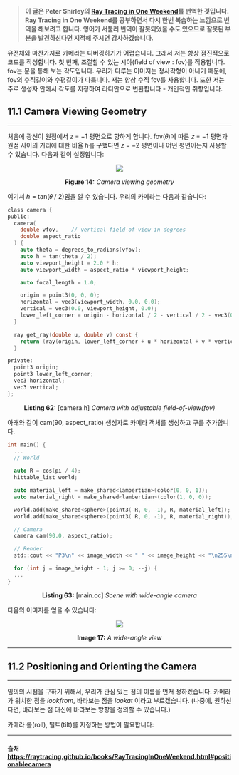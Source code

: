 >**이 글은 Peter Shirley의 [Ray Tracing in One Weekend](https://raytracing.github.io/books/RayTracingInOneWeekend.html)를 번역한 것입니다.
Ray Tracing in One Weekend를 공부하면서 다시 한번 복습하는 느낌으로 번역을 해보려고 합니다. 영어가 서툴러 번역이 잘못되었을 수도 있으므로 잘못된 부분을 발견하신다면 지적해 주시면 감사하겠습니다.**

유전체와 마찬가지로 카메라는 디버깅하기가 어렵습니다. 그래서 저는 항상 점진적으로 코드를 작성합니다. 첫 번째, 조절할 수 있는 시야(field of view : fov)를 적용합니다. fov는 문을 통해 보는 각도입니다. 우리가 다루는 이미지는 정사각형이 아니기 때문에, fov의 수직길이와 수평길이가 다릅니다. 저는 항상 수직 fov를 사용합니다. 또한 저는 주로 생성자 안에서 각도를 지정하여 라디안으로 변환합니다 - 개인적인 취향입니다.

## 11.1 Camera Viewing Geometry
---

처음에 광선이 원점에서 𝑧 = −1 평면으로 향하게 합니다. fov(𝜃)에 따른 𝑧 = −1 평면과 원점 사이의 거리에 대한 비율 ℎ를 구했다면 𝑧 = −2 평면이나 어떤 평면이든지 사용할 수 있습니다. 다음과 같이 설정합니다:

<p align="center"><img src="https://raytracing.github.io/images/fig-1.14-cam-view-geom.jpg"></p>

**<p align="center">Figure 14:** _Camera viewing geometry</p>_

여기서 ℎ = tan(𝜃 / 2)임을 알 수 있습니다. 우리의 카메라는 다음과 같습니다:

```c
class camera {
public:
  camera(
    double vfov,    // vertical field-of-view in degrees
    double aspect_ratio
  ) {
    auto theta = degrees_to_radians(vfov);
    auto h = tan(theta / 2);
    auto viewport_height = 2.0 * h;
    auto viewport_width = aspect_ratio * viewport_height;

    auto focal_length = 1.0;

    origin = point3(0, 0, 0);
    horizontal = vec3(viewport_width, 0.0, 0.0);
    vertical = vec3(0.0, viewport_height, 0.0);
    lower_left_corner = origin - horizontal / 2 - vertical / 2 - vec3(0, 0, focal_length);
  }

  ray get_ray(double u, double v) const {
    return (ray(origin, lower_left_corner + u * horizontal + v * vertical - origin));
  }

private:
  point3 origin;
  point3 lower_left_corner;
  vec3 horizontal;
  vec3 vertical;
};
```

**<p align="center">Listing 62:** [camera.h] _Camera with adjustable field-of-view(fov)</p>_

아래와 같이 cam(90, aspect_ratio) 생성자로 카메라 객체를 생성하고 구를 추가합니다.

```c
int main() {
  ...
  // World

  auto R = cos(pi / 4);
  hittable_list world;

  auto material_left = make_shared<lambertian>(color(0, 0, 1));
  auto material_right = make_shared<lambertian>(color(1, 0, 0));

  world.add(make_shared<sphere>(point3(-R, 0, -1), R, material_left));
  world.add(make_shared<sphere>(point3( R, 0, -1), R, material_right));

  // Camera
  camera cam(90.0, aspect_ratio);

  // Render
  std::cout << "P3\n" << image_width << " " << image_height << "\n255\n";

  for (int j = image_height - 1; j >= 0; --j) {
  ...
}
```

**<p align="center">Listing 63:** [<span>main.</span>cc] _Scene with wide-angle camera</p>_

다음의 이미지를 얻을 수 있습니다:

<p align="center"><img src="https://raytracing.github.io/images/img-1.17-wide-view.png"></p>

**<p align="center">Image 17:** _A wide-angle view</p>_

---
## 11.2 Positioning and Orienting the Camera
---

임의의 시점을 구하기 위해서, 우리가 관심 있는 점의 이름을 먼저 정하겠습니다. 카메라가 위치한 점을 _lookfrom_, 바라보는 점을 _lookat_ 이라고 부르겠습니다. (나중에, 원하신다면, 바라보는 점 대신에 바라보는 방향을 정의할 수 있습니다.)

카메라 롤(roll), 틸트(tilt)를 지정하는 방법이 필요합니다:

---

#### 출처 https://raytracing.github.io/books/RayTracingInOneWeekend.html#positionablecamera
